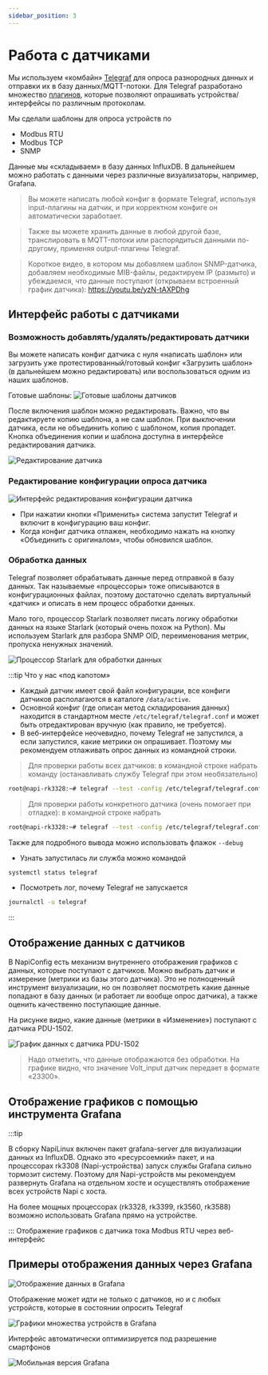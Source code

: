 ```yaml
---
sidebar_position: 3
---
```


# Работа с датчиками

Мы используем «комбайн» [Telegraf](https://www.influxdata.com/time-series-platform/telegraf/) для опроса разнородных данных и 
отправки их в базу данных/MQTT-потоки. Для Telegraf разработано множество [плагинов](https://docs.influxdata.com/telegraf/v1/plugins/), которые позволяют опрашивать устройства/интерфейсы по различным протоколам. 

Мы сделали шаблоны для опроса устройств по 

- Modbus RTU
- Modbus TCP
- SNMP

Данные мы «складываем» в базу данных InfluxDB. В дальнейшем можно работать с данными через различные визуализаторы, например, Grafana. 

>Вы можете написать любой конфиг в формате Telegraf, используя input-плагины на датчик, и при корректном конфиге он автоматически заработает. 

>Также вы можете хранить данные в любой другой базе, транслировать в MQTT-потоки или распорядиться данными по-другому, применяя output-плагины Telegraf.   

>Короткое видео, в котором мы добавляем шаблон SNMP-датчика, добавляем необходимые MIB-файлы, редактируем IP (размыто) и убеждаемся, что данные поступают (открываем встроенный график датчика): https://youtu.be/yzN-tAXPDhg

## Интерфейс работы с датчиками

### Возможность добавлять/удалять/редактировать датчики

Вы можете написать конфиг датчика с нуля «написать шаблон» или загрузить уже протестированный/готовый конфиг «Загрузить шаблон» (в дальнейшем можно редактировать) или воспользоваться одним из наших шаблонов.

Готовые шаблоны:
![Готовые шаблоны датчиков](img1/sensors.jpg)

После включения шаблон можно редактировать. Важно, что вы редактируете копию шаблона, а не сам шаблон. При выключении датчика, если не объединить копию с шаблоном, копия пропадет. Кнопка объединения копии и шаблона доступна в интерфейсе редактирования датчика. 

![Редактирование датчика](img-sensors/s1.png)


### Редактирование конфигурации опроса датчика 

![Интерфейс редактирования конфигурации датчика](img1/sensor-edit.jpg)

- При нажатии кнопки «Применить» система запустит Telegraf и включит в конфигурацию ваш конфиг. 
- Когда конфиг датчика отлажен, необходимо нажать на кнопку «Объединить с оригиналом», чтобы обновился шаблон.

### Обработка данных

Telegraf позволяет обрабатывать данные перед отправкой в базу данных. Так называемые «процессоры» тоже описываются в конфигурационных файлах, поэтому 
достаточно сделать виртуальный «датчик» и описать в нем процесс обработки данных.  

Мало того, процессор Starlark позволяет писать логику обработки данных на языке Starlark (который очень похож на Python). Мы используем Starlark для разбора SNMP OID, переименования метрик, пропуска ненужных значений.

![Процессор Starlark для обработки данных](img1/starlark.jpg)

:::tip Что у нас «под капотом»

- Каждый датчик имеет свой файл конфигурации, все конфиги датчиков располагаются в каталоге `/data/active`.
- Основной конфиг (где описан метод складирования данных) находится в стандартном месте `/etc/telegraf/telegraf.conf` и может быть отредактирован вручную (как правило, не требуется).
- В веб-интерфейсе неочевидно, почему Telegraf не запустился, а если запустился, какие метрики он опрашивает. Поэтому мы рекомендуем отлаживать опрос данных из командной строки. 

>Для проверки работы всех датчиков: в командной строке набрать команду (останавливать службу Telegraf при этом необязательно)

```bash 
root@napi-rk3328:~# telegraf --test -config /etc/telegraf/telegraf.conf --config-directory /data/active/ 
```

>Для проверки работы конкретного датчика (очень помогает при отладке): в командной строке набрать


```bash 
root@napi-rk3328:~# telegraf --test -config /etc/telegraf/telegraf.conf --config /data/active/<файл датчика> 
```

Также для подробного вывода можно использовать флажок `--debug`

- Узнать запустилась ли служба можно командой

```bash 
systemctl status telegraf
```

- Посмотреть лог, почему Telegraf не запускается

```bash
journalctl -u telegraf
```

:::

## Отображение данных с датчиков

В NapiConfig есть механизм внутреннего отображения графиков с данных, которые поступают с датчиков. Можно выбрать датчик и измерение (метрики из базы этого датчика). Это не полноценный инструмент визуализации, но он позволяет посмотреть какие данные попадают в базу данных (и работает ли вообще опрос датчика), а также оценить качественно поступающие данные.

На рисунке видно, какие данные (метрики в «Изменение») поступают с датчика PDU-1502. 

![График данных с датчика PDU-1502](img-sensors/napi-graph1.jpg)

>Надо отметить, что данные отображаются без обработки. На графике видно, что значение Volt_input датчик передает в формате «23300».

## Отображение графиков с помощью инструмента Grafana

:::tip

В сборку NapiLinux включен пакет grafana-server для визуализации данных из InfluxDB. Однако это «ресурсоемкий» пакет, и на процессорах rk3308 (Napi-устройства) запуск службы Grafana сильно тормозит систему. Поэтому для Napi-устройств мы рекомендуем развернуть Grafana на отдельном хосте и осуществлять отображение всех устройств Napi с хоста.


На более мощных процессорах (rk3328, rk3399, rk3560, rk3588) возможно использовать Grafana прямо на устройстве.  

:::
Отображение графиков с датчика тока Modbus RTU через веб-интерфейс

## Примеры отображения данных через Grafana

![Отображение данных в Grafana](img-sensors/s3.png)

Отображение может идти не только с датчиков, но и с любых устройств, которые в состоянии опросить Telegraf

![Графики множества устройств в Grafana](img-sensors/s4.png)

Интерфейс автоматически оптимизируется под разрешение смартфонов

![Мобильная версия Grafana](img-sensors/s5.png)

